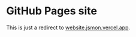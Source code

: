 # GitHub Pages site
This is just a redirect to [website.jsmon.vercel.app](https://website.jsmon.vercel.app/).
